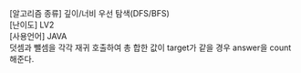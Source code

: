 [알고리즘 종류] 깊이/너비 우선 탐색(DFS/BFS) <br>
[난이도] LV2 <br>
[사용언어] JAVA <br>
덧셈과 뺄셈을 각각 재귀 호출하여 총 합한 값이 target가 같을 경우 answer을 count해준다.